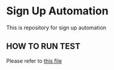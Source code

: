# Sign Up Automation
This is repository for sign up automation

## HOW TO RUN TEST
Please refer to [this file](https://docs.google.com/document/d/1vButnH7yohw0znOeCl_jmPO2WgwSmvDlPObrX4t1C18/edit)
